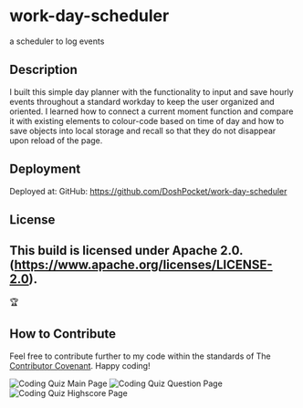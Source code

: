 # work-day-scheduler
a scheduler to log events

## Description

I built this simple day planner with the functionality to input and save hourly events throughout a standard workday to keep the user organized and oriented. I learned how to connect a current moment function and compare it with existing elements to colour-code based on time of day and how to save objects into local storage and recall so that they do not disappear upon reload of the page. 

## Deployment

Deployed at: 
GitHub: https://github.com/DoshPocket/work-day-scheduler

## License
This build is licensed under Apache 2.0. (https://www.apache.org/licenses/LICENSE-2.0).
---
🏆 
## How to Contribute
Feel free to contribute further to my code within the standards of The [Contributor Covenant](https://www.contributor-covenant.org/). Happy coding!

![Coding Quiz Main Page](./assets/images/main.png)
![Coding Quiz Question Page](./assets/images/question.png)
![Coding Quiz Highscore Page](./assets/images/highscore.png)
